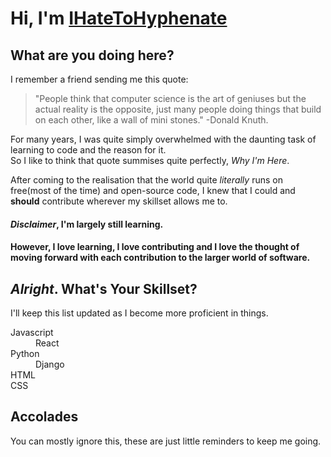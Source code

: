 <h1>Hi, I'm <a href="ihatetohyphenate@protonmail.com" title="Contact Me!">IHateToHyphenate</a></h1>
<h2>What are you doing here?</h2>

I remember a friend sending me this quote:
>"People think that computer science is the art of geniuses but the actual reality is the opposite, just many people doing things that build on each other, like a wall of mini stones."
-Donald Knuth.

For many years, I was quite simply overwhelmed with the daunting task of learning to code and the reason for it.	
So I like to think that quote summises quite perfectly, _Why I'm Here_.	

After coming to the realisation that the world quite _literally_ runs on free(most of the time) and open-source code, I knew that I could and <b>should</b> contribute wherever my skillset allows me to. 
<h4><i>Disclaimer</i>, I'm largely still learning.</h4> 
<h4>However, I love learning, I love contributing and I love the thought of moving forward with each contribution to the larger world of software.</h4>

<h2><i>Alright</i>. What's Your Skillset? </h2> 
I'll keep this list updated as I become more proficient in things.
<dl> 
	<dt>Javascript</dt>
	<dd>React</dd>
	<dt>Python</dt>
	<dd>Django<dd>
	<dt>HTML</dt>
	<dt>CSS</dt>
</dl>
<h2>Accolades</h2>
You can mostly ignore this, these are just little reminders to keep me going.
<dl>
    <dt></dt>
</dl>
